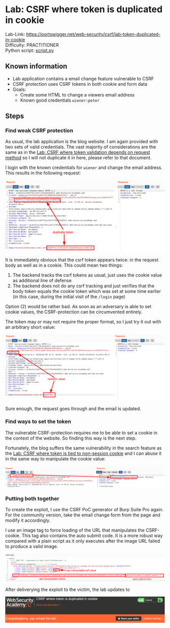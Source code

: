 # Lab: CSRF where token is duplicated in cookie

Lab-Link: <https://portswigger.net/web-security/csrf/lab-token-duplicated-in-cookie>  
Difficulty: PRACTITIONER  
Python script: [script.py](script.py)  

## Known information

- Lab application contains a email change feature vulnerable to CSRF
- CSRF protection uses CSRF tokens in both cookie and form data
- Goals:
  - Create some HTML to change a viewers email address
  - Known good credentials `wiener:peter`

## Steps

### Find weak CSRF protection

As usual, the lab application is the blog website. I am again provided with two sets of valid credentials. The vast majority of considerations are the same as in the [Lab: CSRF where token validation depends on request method](../CSRF_where_token_validation_depends_on_request_method/README.md) so I will not duplicate it in here, please refer to that document.

I login with the known credentials for `wiener` and change the email address. This results in the following request:

![duplicate_token](img/duplicate_token.png)

It is immediately obvious that the csrf token appears twice: in the request body as well as in a cookie. This could mean two things:

1. The backend tracks the csrf tokens as usual, just uses the cookie value as additional line of defense
2. The backend does not do any csrf tracking and just verifies that the body token equals the cookie token which was set at some time earlier (in this case, during the initial visit of the `/login` page)

Option (2) would be rather bad. As soon as an adversary is able to set cookie values, the CSRF-protection can be circumvented entirely.

The token may or may not require the proper format, so I just try it out with an arbitrary short value:

![change_email_random_csrf_token](img/change_email_random_csrf_token.png)

Sure enough, the request goes through and the email is updated.

### Find ways to set the token

The vulnerable CSRF-protection requires me to be able to set a cookie in the context of the website. So finding this way is the next step.

Fortunately, the blog suffers the same vulnerability in the search feature as the [Lab: CSRF where token is tied to non-session cookie](../CSRF_where_token_is_tied_to_non-session_cookie/README.md) and I can abuse it in the same way to manipulate the cookie value:

![search_cookie](img/search_cookie.png)

### Putting both together

To create the exploit, I use the CSRF PoC generator of Burp Suite Pro again. For the community version, take the email change form from the page and modify it accordingly.

I use an image tag to force loading of the URL that manipulates the CSRF-cookie. This tag also contains the auto submit code. It is a more robust way compared with a plain script as it only executes after the image URL failed to produce a valid image.

![exploit_code](img/exploit_code.png)

After deliverying the exploit to the victim, the lab updates to

![success](img/success.png)
